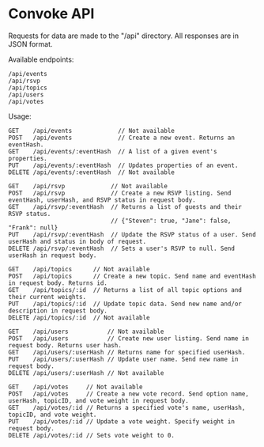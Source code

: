# Convoke API

Requests for data are made to the "/api" directory. All responses are in JSON format.

Available endpoints:

    /api/events
    /api/rsvp
    /api/topics
    /api/users
    /api/votes

Usage:

    GET    /api/events             // Not available
    POST   /api/events             // Create a new event. Returns an eventHash.
    GET    /api/events/:eventHash  // A list of a given event's properties.
    PUT    /api/events/:eventHash  // Updates properties of an event.
    DELETE /api/events/:eventHash  // Not available

    GET    /api/rsvp             // Not available
    POST   /api/rsvp             // Create a new RSVP listing. Send eventHash, userHash, and RSVP status in request body.
    GET    /api/rsvp/:eventHash  // Returns a list of guests and their RSVP status.
                                 // {"Steven": true, "Jane": false, "Frank": null}
    PUT    /api/rsvp/:eventHash  // Update the RSVP status of a user. Send userHash and status in body of request.
    DELETE /api/rsvp/:eventHash  // Sets a user's RSVP to null. Send userHash in request body.

    GET    /api/topics      // Not available
    POST   /api/topics      // Create a new topic. Send name and eventHash in request body. Returns id.
    GET    /api/topics/:id  // Returns a list of all topic options and their current weights.
    PUT    /api/topics/:id  // Update topic data. Send new name and/or description in request body.
    DELETE /api/topics/:id  // Not available

    GET    /api/users           // Not available
    POST   /api/users           // Create new user listing. Send name in request body. Returns user hash.
    GET    /api/users/:userHash // Returns name for specified userHash.
    PUT    /api/users/:userHash // Update user name. Send new name in request body.
    DELETE /api/users/:userHash // Not available

    GET    /api/votes     // Not available
    POST   /api/votes     // Create a new vote record. Send option name, userHash, topicID, and vote weight in request body.
    GET    /api/votes/:id // Returns a specified vote's name, userHash, topicID, and vote weight.
    PUT    /api/votes/:id // Update a vote weight. Specify weight in request body.
    DELETE /api/votes/:id // Sets vote weight to 0.
